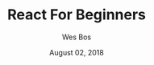 ---
date: August 02, 2018
title: React For Beginners
author: Wes Bos
link: https://reactforbeginners.com
description: React For Beginner course is one of the most appreciated introductory React courses available on the market. Combine the React For Beginners course with his free Redux course, and you are junior-level job ready in just a few afternoons.
image: "react-for-beginners.png"
tags:
- courses
- javascript
- react

# ================================
# ARTICLE TAGS AVAILABLE
# ================================
# - animation
# - code
# - contribution
# - design-tokens
# - figma
# - leadership
# - patterns
# - process
# - sketch
# ================================
---